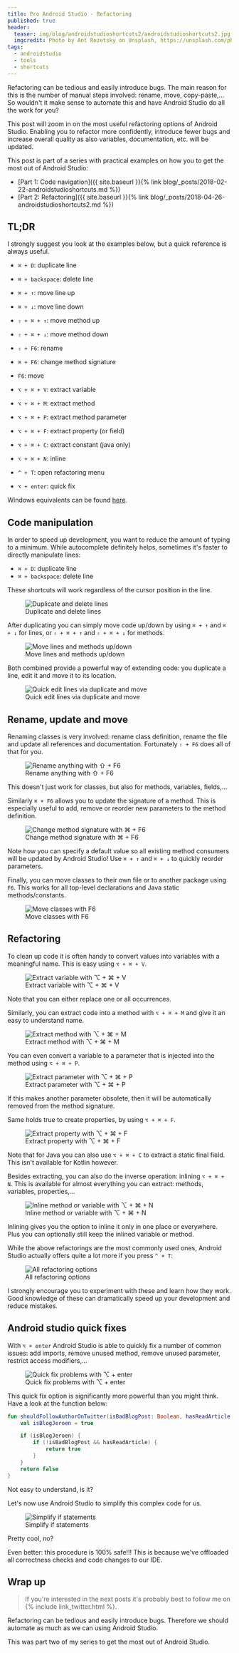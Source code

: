 ```yaml
---
title: Pro Android Studio - Refactoring
published: true
header:
  teaser: img/blog/androidstudioshortcuts2/androidstudioshortcuts2.jpg
  imgcredit: Photo by Ant Rozetsky on Unsplash, https://unsplash.com/photos/io7dX_1EFCg, cropped
tags:
  - androidstudio
  - tools
  - shortcuts
---
```

Refactoring can be tedious and easily introduce bugs. The main reason for this is the number of manual steps involved: rename, move, copy-paste,... So wouldn't it make sense to automate this and have Android Studio do all the work for you?

This post will zoom in on the most useful refactoring options of Android Studio. Enabling you to refactor more confidently, introduce fewer bugs and increase overall quality as also variables, documentation, etc. will be updated.

>
This post is part of a series with practical examples on how you to get the most out of Android Studio:
- [Part 1: Code navigation]({{ site.baseurl }}{% link blog/_posts/2018-02-22-androidstudioshortcuts.md %})
- [Part 2: Refactoring]({{ site.baseurl }}{% link blog/_posts/2018-04-26-androidstudioshortcuts2.md %})


## TL;DR
I strongly suggest you look at the examples below, but a quick reference is always useful.

* `⌘ + D`: duplicate line
* `⌘ + backspace`: delete line
* `⌘ + ↑`: move line up
* `⌘ + ↓`: move line down
* `⇧ + ⌘ + ↑`: move method up
* `⇧ + ⌘ + ↓`: move method down

* `⇧ + F6`: rename
* `⌘ + F6`: change method signature
* `F6`: move

* `⌥ + ⌘ + V`: extract variable
* `⌥ + ⌘ + M`: extract method
* `⌥ + ⌘ + P`: extract method parameter
* `⌥ + ⌘ + F`: extract property (or field)
* `⌥ + ⌘ + C`: extract constant (java only)
* `⌥ + ⌘ + N`: inline
* `^ + T`: open refactoring menu

* `⌥ + enter`: quick fix

Windows equivalents can be found [here](https://developer.android.com/studio/intro/keyboard-shortcuts.html).


## Code manipulation
In order to speed up development, you want to reduce the amount of typing to a minimum. While autocomplete definitely helps, sometimes it's faster to directly manipulate lines:

* `⌘ + D`: duplicate line
* `⌘ + backspace`: delete line

These shortcuts will work regardless of the cursor position in the line.

<figure>
  <img src="{{ site.url }}{{ site.baseurl }}/img/blog/androidstudioshortcuts2/duplicatedelete.gif"
       alt="Duplicate and delete lines"/>
  <figcaption>Duplicate and delete lines</figcaption>
</figure>

After duplicating you can simply move code up/down by using `⌘ + ↑` and `⌘ + ↓` for lines, or `⇧ + ⌘ + ↑` and `⇧ + ⌘ + ↓` for methods.

<figure>
  <img src="{{ site.url }}{{ site.baseurl }}/img/blog/androidstudioshortcuts2/movelineblock.gif"
       alt="Move lines and methods up/down"/>
  <figcaption>Move lines and methods up/down</figcaption>
</figure>

Both combined provide a powerful way of extending code: you duplicate a line, edit it and move it to its location.

<figure>
  <img src="{{ site.url }}{{ site.baseurl }}/img/blog/androidstudioshortcuts2/editlines.gif"
       alt="Quick edit lines via duplicate and move"/>
  <figcaption>Quick edit lines via duplicate and move</figcaption>
</figure>


## Rename, update and move
Renaming classes is very involved: rename class definition, rename the file and update all references and documentation. Fortunately `⇧ + F6` does all of that for you.

<figure>
  <img src="{{ site.url }}{{ site.baseurl }}/img/blog/androidstudioshortcuts2/renameclass.gif"
       alt="Rename anything with ⇧ + F6"/>
  <figcaption>Rename anything with ⇧ + F6</figcaption>
</figure>

This doesn't just work for classes, but also for methods, variables, fields,...

Similarly `⌘ + F6` allows you to update the signature of a method. This is especially useful to add, remove or reorder new parameters to the method definition.

<figure>
  <img src="{{ site.url }}{{ site.baseurl }}/img/blog/androidstudioshortcuts2/changesignature.gif"
       alt="Change method signature with ⌘ + F6"/>
  <figcaption>Change method signature with ⌘ + F6</figcaption>
</figure>

Note how you can specify a default value so all existing method consumers will be updated by Android Studio! Use `⌘ + ↑` and `⌘ + ↓` to quickly reorder parameters.

Finally, you can move classes to their own file or to another package using `F6`. This works for all top-level declarations and Java static methods/constants.

<figure>
  <img src="{{ site.url }}{{ site.baseurl }}/img/blog/androidstudioshortcuts2/moveclass.gif"
       alt="Move classes with F6"/>
  <figcaption>Move classes with F6</figcaption>
</figure>


## Refactoring
To clean up code it is often handy to convert values into variables with a meaningful name. This is easy using `⌥ + ⌘ + V`.

<figure>
  <img src="{{ site.url }}{{ site.baseurl }}/img/blog/androidstudioshortcuts2/extractvariable.gif"
       alt="Extract variable with ⌥ + ⌘ + V"/>
  <figcaption>Extract variable with ⌥ + ⌘ + V</figcaption>
</figure>

Note that you can either replace one or all occurrences.

Similarly, you can extract code into a method with `⌥ + ⌘ + M` and give it an easy to understand name.

<figure>
  <img src="{{ site.url }}{{ site.baseurl }}/img/blog/androidstudioshortcuts2/extractmethod.gif"
       alt="Extract method with ⌥ + ⌘ + M"/>
  <figcaption>Extract method with ⌥ + ⌘ + M</figcaption>
</figure>

You can even convert a variable to a parameter that is injected into the method using `⌥ + ⌘ + P`.

<figure>
  <img src="{{ site.url }}{{ site.baseurl }}/img/blog/androidstudioshortcuts2/extractparameter.gif"
       alt="Extract parameter with ⌥ + ⌘ + P"/>
  <figcaption>Extract parameter with ⌥ + ⌘ + P</figcaption>
</figure>

If this makes another parameter obsolete, then it will be automatically removed from the method signature.

Same holds true to create properties, by using `⌥ + ⌘ + F`.

<figure>
  <img src="{{ site.url }}{{ site.baseurl }}/img/blog/androidstudioshortcuts2/extractproperty.gif"
       alt="Extract property with ⌥ + ⌘ + F"/>
  <figcaption>Extract property with ⌥ + ⌘ + F</figcaption>
</figure>

Note that for Java you can also use `⌥ + ⌘ + C` to extract a static final field. This isn't available for Kotlin however.

Besides extracting, you can also do the inverse operation: inlining `⌥ + ⌘ + N`. This is available for almost everything you can extract: methods, variables, properties,...

<figure>
  <img src="{{ site.url }}{{ site.baseurl }}/img/blog/androidstudioshortcuts2/inlinevariablesmethods.gif"
       alt="Inline method or variable with ⌥ + ⌘ + N"/>
  <figcaption>Inline method or variable with ⌥ + ⌘ + N</figcaption>
</figure>

Inlining gives you the option to inline it only in one place or everywhere. Plus you can optionally still keep the inlined variable or method.

While the above refactorings are the most commonly used ones, Android Studio actually offers quite a lot more if you press `^ + T`:

<figure style="width: 50%" class="align-center">
  <img src="{{ site.url }}{{ site.baseurl }}/img/blog/androidstudioshortcuts2/refactoroptions.png"
       alt="All refactoring options"/>
  <figcaption>All refactoring options</figcaption>
</figure>

I strongly encourage you to experiment with these and learn how they work. Good knowledge of these can dramatically speed up your development and reduce mistakes.

## Android studio quick fixes
With `⌥ + enter` Android Studio is able to quickly fix a number of common issues: add imports, remove unused method, remove unused parameter, restrict access modifiers,...

<figure>
  <img src="{{ site.url }}{{ site.baseurl }}/img/blog/androidstudioshortcuts2/quickfixes.gif"
       alt="Quick fix problems with ⌥ + enter"/>
  <figcaption>Quick fix problems with ⌥ + enter</figcaption>
</figure>

This quick fix option is significantly more powerful than you might think. Have a look at the function below:

```kotlin
fun shouldFollowAuthorOnTwitter(isBadBlogPost: Boolean, hasReadArticle: Boolean): Boolean {
    val isBlogJeroen = true

    if (isBlogJeroen) {
        if (!isBadBlogPost && hasReadArticle) {
            return true
        }
    }
    return false
}
```

Not easy to understand, is it?

Let's now use Android Studio to simplify this complex code for us.

<figure>
  <img src="{{ site.url }}{{ site.baseurl }}/img/blog/androidstudioshortcuts2/simplifyifs.gif"
       alt="Simplify if statements"/>
  <figcaption>Simplify if statements</figcaption>
</figure>

Pretty cool, no?

Even better: this procedure is 100% safe!!! This is because we've offloaded all correctness checks and code changes to our IDE.

## Wrap up
> If you're interested in the next posts it's probably best to follow me on {% include link_twitter.html %}.

Refactoring can be tedious and easily introduce bugs. Therefore we should automate as much as we can using Android Studio.

This was part two of my series to get the most out of Android Studio.
